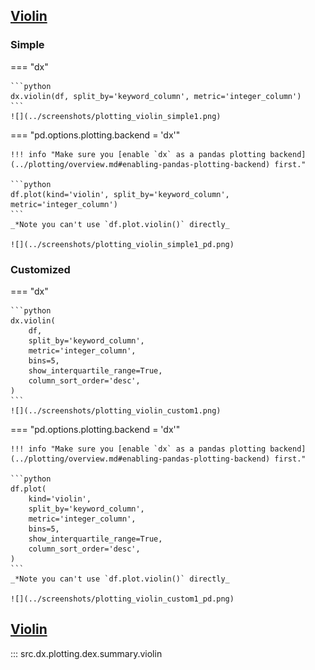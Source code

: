 <!-- --8<-- [start:usage] -->
## [Violin](../../reference/charts/basic_charts/#src.dx.plotting.dex.summary.violin)

### Simple
=== "dx"

    ```python
    dx.violin(df, split_by='keyword_column', metric='integer_column')
    ```
    ![](../screenshots/plotting_violin_simple1.png)

=== "pd.options.plotting.backend = 'dx'"

    !!! info "Make sure you [enable `dx` as a pandas plotting backend](../plotting/overview.md#enabling-pandas-plotting-backend) first."

    ```python
    df.plot(kind='violin', split_by='keyword_column', metric='integer_column')
    ```
    _*Note you can't use `df.plot.violin()` directly_

    ![](../screenshots/plotting_violin_simple1_pd.png)
    
### Customized
=== "dx"

    ```python
    dx.violin(
        df, 
        split_by='keyword_column', 
        metric='integer_column',
        bins=5,
        show_interquartile_range=True,
        column_sort_order='desc',
    )
    ```
    ![](../screenshots/plotting_violin_custom1.png)

=== "pd.options.plotting.backend = 'dx'"

    !!! info "Make sure you [enable `dx` as a pandas plotting backend](../plotting/overview.md#enabling-pandas-plotting-backend) first."

    ```python
    df.plot(
        kind='violin',
        split_by='keyword_column', 
        metric='integer_column',
        bins=5,
        show_interquartile_range=True,
        column_sort_order='desc',
    )
    ```
    _*Note you can't use `df.plot.violin()` directly_

    ![](../screenshots/plotting_violin_custom1_pd.png)
<!-- --8<-- [end:usage] -->

<!-- --8<-- [start:ref] -->
## [Violin](../../../plotting/summary_charts/#violin)
::: src.dx.plotting.dex.summary.violin
<!-- --8<-- [end:ref] -->